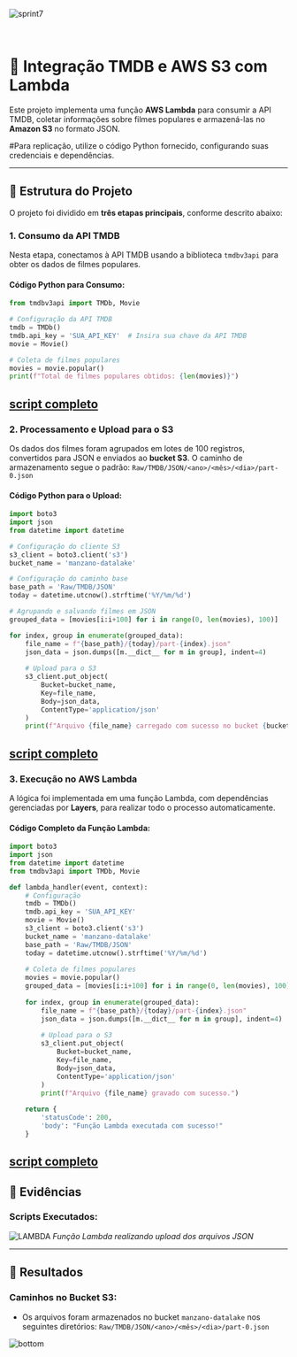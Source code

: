 ![sprint7](https://github.com/user-attachments/assets/c256f579-2633-499d-b540-84ad7b021c89)


&nbsp;
# 🎥 Integração TMDB e AWS S3 com Lambda

Este projeto implementa uma função **AWS Lambda** para consumir a API TMDB, coletar informações sobre filmes populares e armazená-las no **Amazon S3** no formato JSON.

#Para replicação, utilize o código Python fornecido, configurando suas credenciais e dependências.

---

## 📂 Estrutura do Projeto

O projeto foi dividido em **três etapas principais**, conforme descrito abaixo:

### 1. Consumo da API TMDB



Nesta etapa, conectamos à API TMDB usando a biblioteca `tmdbv3api` para obter os dados de filmes populares.

#### Código Python para Consumo:

```python
from tmdbv3api import TMDb, Movie

# Configuração da API TMDB
tmdb = TMDb()
tmdb.api_key = 'SUA_API_KEY'  # Insira sua chave da API TMDB
movie = Movie()

# Coleta de filmes populares
movies = movie.popular()
print(f"Total de filmes populares obtidos: {len(movies)}")
```
[script completo](https://github.com/manszano/PB-MATHEUS-MANZANO/blob/main/Sprint%207/desafio/lambdafunction.py)
---

### 2. Processamento e Upload para o S3

Os dados dos filmes foram agrupados em lotes de 100 registros, convertidos para JSON e enviados ao **bucket S3**. O caminho de armazenamento segue o padrão:
`Raw/TMDB/JSON/<ano>/<mês>/<dia>/part-0.json`

#### Código Python para o Upload:

```python
import boto3
import json
from datetime import datetime

# Configuração do cliente S3
s3_client = boto3.client('s3')
bucket_name = 'manzano-datalake'

# Configuração do caminho base
base_path = 'Raw/TMDB/JSON'
today = datetime.utcnow().strftime('%Y/%m/%d')

# Agrupando e salvando filmes em JSON
grouped_data = [movies[i:i+100] for i in range(0, len(movies), 100)]

for index, group in enumerate(grouped_data):
    file_name = f"{base_path}/{today}/part-{index}.json"
    json_data = json.dumps([m.__dict__ for m in group], indent=4)
    
    # Upload para o S3
    s3_client.put_object(
        Bucket=bucket_name,
        Key=file_name,
        Body=json_data,
        ContentType='application/json'
    )
    print(f"Arquivo {file_name} carregado com sucesso no bucket {bucket_name}.")
```
[script completo](https://github.com/manszano/PB-MATHEUS-MANZANO/blob/main/Sprint%207/desafio/lambdafunction.py)
---

### 3. Execução no AWS Lambda

A lógica foi implementada em uma função Lambda, com dependências gerenciadas por **Layers**, para realizar todo o processo automaticamente.

#### Código Completo da Função Lambda:

```python
import boto3
import json
from datetime import datetime
from tmdbv3api import TMDb, Movie

def lambda_handler(event, context):
    # Configuração
    tmdb = TMDb()
    tmdb.api_key = 'SUA_API_KEY'
    movie = Movie()
    s3_client = boto3.client('s3')
    bucket_name = 'manzano-datalake'
    base_path = 'Raw/TMDB/JSON'
    today = datetime.utcnow().strftime('%Y/%m/%d')
    
    # Coleta de filmes populares
    movies = movie.popular()
    grouped_data = [movies[i:i+100] for i in range(0, len(movies), 100)]
    
    for index, group in enumerate(grouped_data):
        file_name = f"{base_path}/{today}/part-{index}.json"
        json_data = json.dumps([m.__dict__ for m in group], indent=4)
        
        # Upload para o S3
        s3_client.put_object(
            Bucket=bucket_name,
            Key=file_name,
            Body=json_data,
            ContentType='application/json'
        )
        print(f"Arquivo {file_name} gravado com sucesso.")
    
    return {
        'statusCode': 200,
        'body': "Função Lambda executada com sucesso!"
    }
```
[script completo](https://github.com/manszano/PB-MATHEUS-MANZANO/blob/main/Sprint%207/desafio/lambdafunction.py)
---

## 📸 **Evidências**


### **Scripts Executados:**
![LAMBDA](https://github.com/user-attachments/assets/d06a4a0c-32b7-4d24-a2af-5be200f57cb5)
_Função Lambda realizando upload dos arquivos JSON_

---

## 🎯 **Resultados**

### Caminhos no Bucket S3:

- Os arquivos foram armazenados no bucket `manzano-datalake` nos seguintes diretórios:
  `Raw/TMDB/JSON/<ano>/<mês>/<dia>/part-0.json`

![bottom](https://github.com/user-attachments/assets/a06b7240-a4be-45d7-86e7-9427136b3891)
